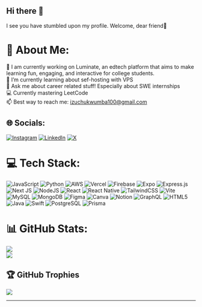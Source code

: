 ## Hi there 👋
I see you have stumbled upon my profile. Welcome, dear friend👋
# 💫 About Me:
🔭 I am currently working on Luminate, an edtech platform that aims to make learning fun, engaging, and interactive for college students.<br>🌱 I’m currently learning about sef-hosting with VPS<br>💬 Ask me about career related stuff! Especially about SWE internships<br>💻 Currently mastering LeetCode<br>📫 Best way to reach me: izuchukwumba100@gmail.com<br>

## 🌐 Socials:
[![Instagram](https://img.shields.io/badge/Instagram-%23E4405F.svg?logo=Instagram&logoColor=white)](https://instagram.com/the_izuchukwu) [![LinkedIn](https://img.shields.io/badge/LinkedIn-%230077B5.svg?logo=linkedin&logoColor=white)](https://www.linkedin.com/in/bartholomew-mba) [![X](https://img.shields.io/badge/X-black.svg?logo=X&logoColor=white)](https://x.com/the_izuchukwu) 

# 💻 Tech Stack:
![JavaScript](https://img.shields.io/badge/javascript-%23323330.svg?style=for-the-badge&logo=javascript&logoColor=%23F7DF1E) ![Python](https://img.shields.io/badge/python-3670A0?style=for-the-badge&logo=python&logoColor=ffdd54) ![AWS](https://img.shields.io/badge/AWS-%23FF9900.svg?style=for-the-badge&logo=amazon-aws&logoColor=white) ![Vercel](https://img.shields.io/badge/vercel-%23000000.svg?style=for-the-badge&logo=vercel&logoColor=white) ![Firebase](https://img.shields.io/badge/firebase-%23039BE5.svg?style=for-the-badge&logo=firebase) ![Expo](https://img.shields.io/badge/expo-1C1E24?style=for-the-badge&logo=expo&logoColor=#D04A37) ![Express.js](https://img.shields.io/badge/express.js-%23404d59.svg?style=for-the-badge&logo=express&logoColor=%2361DAFB) ![Next JS](https://img.shields.io/badge/Next-black?style=for-the-badge&logo=next.js&logoColor=white) ![NodeJS](https://img.shields.io/badge/node.js-6DA55F?style=for-the-badge&logo=node.js&logoColor=white) ![React](https://img.shields.io/badge/react-%2320232a.svg?style=for-the-badge&logo=react&logoColor=%2361DAFB) ![React Native](https://img.shields.io/badge/react_native-%2320232a.svg?style=for-the-badge&logo=react&logoColor=%2361DAFB) ![TailwindCSS](https://img.shields.io/badge/tailwindcss-%2338B2AC.svg?style=for-the-badge&logo=tailwind-css&logoColor=white) ![Vite](https://img.shields.io/badge/vite-%23646CFF.svg?style=for-the-badge&logo=vite&logoColor=white) ![MySQL](https://img.shields.io/badge/mysql-%2300000f.svg?style=for-the-badge&logo=mysql&logoColor=white) ![MongoDB](https://img.shields.io/badge/MongoDB-%234ea94b.svg?style=for-the-badge&logo=mongodb&logoColor=white) ![Figma](https://img.shields.io/badge/figma-%23F24E1E.svg?style=for-the-badge&logo=figma&logoColor=white) ![Canva](https://img.shields.io/badge/Canva-%2300C4CC.svg?style=for-the-badge&logo=Canva&logoColor=white) ![Notion](https://img.shields.io/badge/Notion-%23000000.svg?style=for-the-badge&logo=notion&logoColor=white) ![GraphQL](https://img.shields.io/badge/-GraphQL-E10098?style=for-the-badge&logo=graphql&logoColor=white) ![HTML5](https://img.shields.io/badge/html5-%23E34F26.svg?style=for-the-badge&logo=html5&logoColor=white) ![Java](https://img.shields.io/badge/java-%23ED8B00.svg?style=for-the-badge&logo=openjdk&logoColor=white) ![Swift](https://img.shields.io/badge/Swift-F05138?style=for-the-badge&logo=Swift&logoColor=white) ![PostgreSQL](https://img.shields.io/badge/postgresql-4169e1?style=for-the-badge&logo=postgresql&logoColor=white) ![Prisma](https://img.shields.io/badge/Prisma-3982CE?style=for-the-badge&logo=Prisma&logoColor=white)
#














# 📊 GitHub Stats:
<!--![](https://github-readme-stats.vercel.app/api?username=izuchukwumba&theme=dark&hide_border=false&include_all_commits=true&count_private=true)<br/>-->
![](https://nirzak-streak-stats.vercel.app/?user=izuchukwumba&theme=dark&hide_border=false)<br/>
![](https://github-readme-stats.vercel.app/api/top-langs/?username=izuchukwumba&theme=dark&hide_border=false&include_all_commits=true&count_private=true&layout=compact)

## 🏆 GitHub Trophies
![](https://github-profile-trophy.vercel.app/?username=izuchukwumba&theme=radical&no-frame=false&no-bg=true&margin-w=4)

<!--### 🔝 Top Contributed Repo
![](https://github-contributor-stats.vercel.app/api?username=izuchukwumba&limit=5&theme=dark&combine_all_yearly_contributions=true)-->

---
<!--[![](https://visitcount.itsvg.in/api?id=izuchukwumba&icon=0&color=0)](https://visitcount.itsvg.in)-->

<!-- Proudly created with GPRM ( https://gprm.itsvg.in ) -->
<!--
**izuchukwumba/izuchukwumba** is a ✨ _special_ ✨ repository because its `README.md` (this file) appears on your GitHub profile.

Here are some ideas to get you started:

- 🔭 I’m currently working on ...
- 🌱 I’m currently learning ...
- 👯 I’m looking to collaborate on ...
- 🤔 I’m looking for help with ...
- 💬 Ask me about ...
- 📫 How to reach me: ...
- 😄 Pronouns: ...
- ⚡ Fun fact: ...
-->
